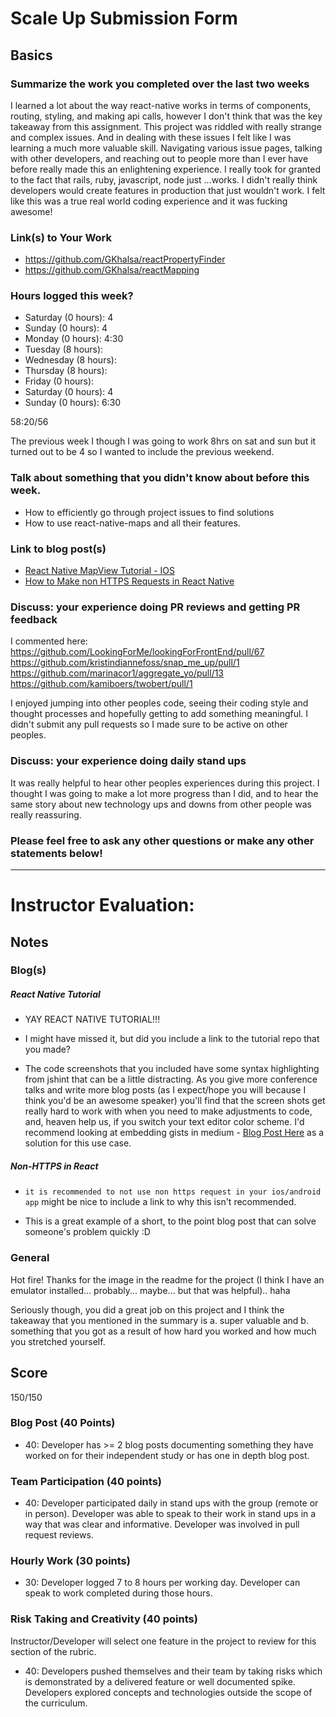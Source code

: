 # Scale Up Submission Form

## Basics

### Summarize the work you completed over the last two weeks

I learned a lot about the way react-native works in terms of components, routing, styling, and making api calls, however I don't think that was the key takeaway from this assignment.
This project was riddled with really strange and complex issues. And in dealing with these issues I felt like I was learning a much more valuable skill. Navigating various issue pages, talking with other developers, and reaching out to people more than I ever have before really made this an enlightening experience. I really took for granted to the fact that rails, ruby, javascript, node just ...works. I didn't really think developers would create features in production that just wouldn't work. I felt like this was a true real world coding experience and it was fucking awesome!   

### Link(s) to Your Work

 - https://github.com/GKhalsa/reactPropertyFinder
 - https://github.com/GKhalsa/reactMapping


### Hours logged this week?

- Saturday (0 hours): 4
- Sunday (0 hours): 4
- Monday (0 hours): 4:30
- Tuesday (8 hours):
- Wednesday (8 hours):
- Thursday (8 hours):
- Friday (0 hours):
- Saturday (0 hours): 4
- Sunday (0 hours): 6:30

58:20/56

The previous week I though I was going to work 8hrs on sat and sun but it turned out to be 4 so I wanted to include the previous weekend.


### Talk about something that you didn't know about before this week.
- How to efficiently go through project issues to find solutions
- How to use react-native-maps and all their features.

### Link to blog post(s)
- [React Native MapView Tutorial - IOS](https://medium.com/@gurusundesh/getting-started-with-react-native-mapview-5e0bd73aa602#.4h6av91vk)  
- [How to Make non HTTPS Requests in React Native](https://medium.com/@gurusundesh/how-to-make-non-https-requests-in-react-native-5e37ccc0166c#.u0jymw58g)

### Discuss: your experience doing PR reviews and getting PR feedback
I commented here:  
https://github.com/LookingForMe/lookingForFrontEnd/pull/67  
https://github.com/kristindiannefoss/snap_me_up/pull/1  
https://github.com/marinacor1/aggregate_yo/pull/13  
https://github.com/kamiboers/twobert/pull/1

I enjoyed jumping into other peoples code, seeing their coding style and thought processes and hopefully getting to add something meaningful. I didn't submit any pull requests so I made sure to be active on other peoples.

### Discuss: your experience doing daily stand ups
It was really helpful to hear other peoples experiences during this project. I thought I was going to make a lot more progress than I did, and to hear the same story about new technology ups and downs from other people was really reassuring.

### Please feel free to ask any other questions or make any other statements below!

-----

# Instructor Evaluation:

## Notes

### Blog(s)

##### React Native Tutorial

- YAY REACT NATIVE TUTORIAL!!!

- I might have missed it, but did you include a link to the tutorial repo that you made?

- The code screenshots that you included have some syntax highlighting from jshint that can be a little distracting. As you give more conference talks and write more blog posts (as I expect/hope you will because I think you'd be an awesome speaker) you'll find that the screen shots get really hard to work with when you need to make adjustments to code, and, heaven help us, if you switch your text editor color scheme. I'd recommend looking at embedding gists in medium - [Blog Post Here](https://medium.com/the-story/yes-we-get-the-gist-1c2a27cdfc22#.440u888uz) as a solution for this use case.


##### Non-HTTPS in React

- `it is recommended to not use non https request in your ios/android app` might be nice to include a link to why this isn't recommended.

- This is a great example of a short, to the point blog post that can solve someone's problem quickly :D

### General

Hot fire! Thanks for the image in the readme for the project (I think I have an emulator installed... probably... maybe... but that was helpful).. haha

Seriously though, you did a great job on this project and I think the takeaway that you mentioned in the summary is a. super valuable and b. something that you got as a result of how hard you worked and how much you stretched yourself. 

## Score

150/150

### Blog Post (40 Points)  
  * 40: Developer has >= 2 blog posts documenting something they have worked on for their independent study or has one in depth blog post.

### Team Participation (40 points)

  * 40: Developer participated daily in stand ups with the group (remote or in person). Developer was able to speak to their work in stand ups in a way that was clear and informative. Developer was involved in pull request reviews.

### Hourly Work (30 points)

  * 30: Developer logged 7 to 8 hours per working day. Developer can speak to work completed during those hours.

### Risk Taking and Creativity (40 points)

  Instructor/Developer will select one feature in the project to review for this section of the rubric.

  * 40: Developers pushed themselves and their team by taking risks which is demonstrated by a delivered feature or well documented spike. Developers explored concepts and technologies outside the scope of the curriculum.

